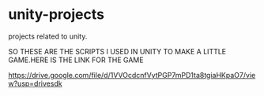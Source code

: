 # unity-projects
projects related to unity.


SO THESE ARE THE SCRIPTS I USED IN UNITY TO MAKE A LITTLE GAME.HERE IS THE LINK FOR THE GAME

https://drive.google.com/file/d/1VVOcdcnfVytPGP7mPD1ta8tgiaHKpaO7/view?usp=drivesdk
